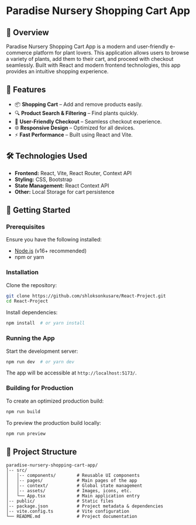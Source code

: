 # Paradise Nursery Shopping Cart App

## 🌱 Overview
Paradise Nursery Shopping Cart App is a modern and user-friendly e-commerce platform for plant lovers. This application allows users to browse a variety of plants, add them to their cart, and proceed with checkout seamlessly. Built with React and modern frontend technologies, this app provides an intuitive shopping experience.

## 🚀 Features
- 📦 **Shopping Cart** – Add and remove products easily.
- 🔍 **Product Search & Filtering** – Find plants quickly.
- 🛒 **User-Friendly Checkout** – Seamless checkout experience.
- 🌐 **Responsive Design** – Optimized for all devices.
- ⚡ **Fast Performance** – Built using React and Vite.

## 🛠️ Technologies Used
- **Frontend:** React, Vite, React Router, Context API
- **Styling:** CSS, Bootstrap
- **State Management:** React Context API
- **Other:** Local Storage for cart persistence

## 🎯 Getting Started

### Prerequisites
Ensure you have the following installed:
- [Node.js](https://nodejs.org/) (v16+ recommended)
- npm or yarn

### Installation
Clone the repository:
```sh
git clone https://github.com/shloksonkusare/React-Project.git
cd React-Project
```
Install dependencies:
```sh
npm install  # or yarn install
```

### Running the App
Start the development server:
```sh
npm run dev  # or yarn dev
```
The app will be accessible at `http://localhost:5173/`.

### Building for Production
To create an optimized production build:
```sh
npm run build
```
To preview the production build locally:
```sh
npm run preview
```

## 📂 Project Structure
```
paradise-nursery-shopping-cart-app/
│-- src/
│   │-- components/        # Reusable UI components
│   │-- pages/             # Main pages of the app
│   │-- context/           # Global state management
│   │-- assets/            # Images, icons, etc.
│   └── App.tsx            # Main application entry
│-- public/                # Static files
│-- package.json           # Project metadata & dependencies
│-- vite.config.ts         # Vite configuration
└── README.md              # Project documentation
```

